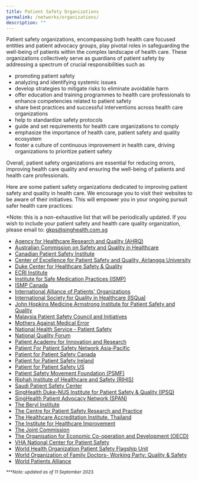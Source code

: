 ```yaml
---
title: Patient Safety Organizations
permalink: /networks/organizations/
description: ""
---
```

Patient safety organizations, encompassing both health care focused entities and patient advocacy groups, play pivotal roles in safeguarding the well-being of patients within the complex landscape of health care. These organizations collectively serve as guardians of patient safety by addressing a spectrum of crucial responsibilities such as 
* promoting patient safety
* analyzing and identifying systemic issues
* develop strategies to mitigate risks to eliminate avoidable harm
* offer education and training programmes to health care professionals to enhance competencies related to patient safety
* share best practices and successful interventions across health care organizations
* help to standardize safety protocols
* guide and set requirements for health care organizations to comply
* emphasize the importance of health care, patient safety and quality ecosystem
* foster a culture of continuous improvement in health care, driving organizations to prioritize patient safety

Overall, patient safety organizations are essential for reducing errors, improving health care quality and ensuring the well-being of patients and health care professionals. 

Here are some patient safety organizations dedicated to improving patient safety and quality in health care. We encourage you to visit their websites to be aware of their initiatives. This will empower you in your ongoing pursuit safer health care practices:

*Note: this is a non-exhaustive list that will be periodically updated. If you wish to include your patient safety and health care quality organization, please email to:  gkps@singhealth.com.sg

* [Agency for Healthcare Research and Quality (AHRQ)](https://www.ahrq.gov/)
* [Australian Commission on Safety and Quality in Healthcare ](https://www.safetyandquality.gov.au/)
* [Canadian Patient Safety Institute](https://www.patientsafetyinstitute.ca/en/Pages/default.aspx)
* [Center of Excellence for Patient Safety and Quality, Airlangga University](https://scholar.unair.ac.id/en/organisations/center-for-patient-safety-research) 
* [Duke Center for Healthcare Safety &amp; Quality](https://hsq.dukehealth.org/)
* [ECRI Institute](https://www.ecri.org/)
* [Institute for Safe Medication Practices (ISMP)](https://www.ismp.org/)
* [ISMP Canada](https://ismpcanada.ca/)
* [International Alliance of Patients' Organizations ](https://www.iapo.org.uk/)
* [International Society for Quality in Healthcare (ISQua)](https://isqua.org/)
* [John Hopkins Medicine Armstrong Institute for Patient Safety and Quality ](https://www.hopkinsmedicine.org/armstrong-institute/about)
* [Malaysia Patient Safety Council and Initiatives](https://patientsafety.moh.gov.my/v2/)
* [Mothers Against Medical Error](https://www.hifa.org/support/supporting-organisations/mothers-against-medical-error-mame)
* [National Health Service - Patient Safety ](https://www.england.nhs.uk/patient-safety/)
* [National Quality Forum](https://www.qualityforum.org/Home.aspx)
* [Patient Academy for Innovation and Research](https://www.pairacademy.org/)
* [Patient For Patient Safety Network Asia-Pacific](https://calltoaction.pairacademy.org/index.php)
* [Patient for Patient Safety Canada](https://www.healthcareexcellence.ca/en/what-we-do/all-programs/patients-for-patient-safety-canada/)
* [Patient for Patient Safety Ireland](https://patientsforpatientsafety.ie/)
* [Patient for Patient Safety US](https://www.pfps.us/)
* [Patient Safety Movement Foundation (PSMF)](https://psmf.org/)
* [Riphah Institute of Healthcare and Safety (RIHIS)](https://rihis.riphah.edu.pk/)
* [Saudi Patient Safety Center](https://www.spsc.gov.sa/English/Public/Pages/default.aspx)
* [SingHealth Duke-NUS Institute for Patient Safety &amp; Quality (IPSQ)](https://www.singhealthdukenus.com.sg/ipsq)
* [SingHealth Patient Advocacy Network (SPAN)](https://www.singhealthdukenus.com.sg/ipsq/singhealth-patient-advocacy-network)
* [The Beryl Institute](https://theberylinstitute.org/)
* [The Centre for Patient Safety Research and Practice](http://www.patientsafetyresearch.org/)
* [The Healthcare Accreditation Institute, Thailand](https://www.ha.or.th/EN/Home)
* [The Institute for Healthcare Improvement](https://www.ihi.org/)
* [The Joint Commission](https://www.jointcommission.org/)
* [The Organisation for Economic Co-operation and Development (OECD) ](https://www.oecd.org/health/patient-safety.htm)
* [VHA National Center for Patient Safety](https://www.patientsafety.va.gov/)
* [World Health Organization Patient Safety Flagship Unit](https://www.who.int/teams/integrated-health-services/patient-safety)
* [World Organization of Family Doctors- Working Party: Quality &amp; Safety](https://www.globalfamilydoctor.com/groups/WorkingParties/QualitySafety.aspx)
* [World Patients Alliance](https://www.worldpatientsalliance.org/)



<small> ****Note: updated as of 11 September 2023.*</small>